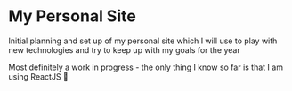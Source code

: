 # My Personal Site

Initial planning and set up of my personal site which I will use to play with new technologies and try to keep up with my goals for the year

Most definitely a work in progress - the only thing I know so far is that I am using ReactJS :slightly_smiling_face:
